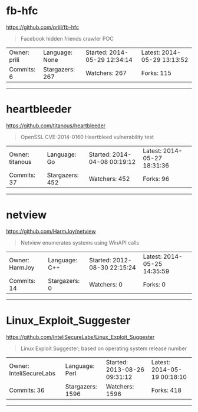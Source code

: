 # fb-hfc

https://github.com/prili/fb-hfc
<blockquote>
Facebook hidden friends crawler POC
</blockquote>

<table>
<tr><td>Owner: prili</td>
    <td>Language: None</td>
    <td>Started: 2014-05-29 12:34:14</td>
    <td>Latest: 2014-05-29 13:13:52</td></tr>
<tr><td>Commits: 6</td>
    <td>Stargazers: 267</td>
    <td>Watchers: 267</td>
    <td>Forks: 115</td></tr>
</table>

---

# heartbleeder

https://github.com/titanous/heartbleeder
<blockquote>
OpenSSL CVE-2014-0160 Heartbleed vulnerability test
</blockquote>

<table>
<tr><td>Owner: titanous</td>
    <td>Language: Go</td>
    <td>Started: 2014-04-08 00:19:12</td>
    <td>Latest: 2014-05-27 18:31:36</td></tr>
<tr><td>Commits: 37</td>
    <td>Stargazers: 452</td>
    <td>Watchers: 452</td>
    <td>Forks: 96</td></tr>
</table>

---

# netview

https://github.com/HarmJoy/netview
<blockquote>
Netview enumerates systems using WinAPI calls
</blockquote>

<table>
<tr><td>Owner: HarmJoy</td>
    <td>Language: C++</td>
    <td>Started: 2012-08-30 22:15:24</td>
    <td>Latest: 2014-05-25 14:35:59</td></tr>
<tr><td>Commits: 14</td>
    <td>Stargazers: 0</td>
    <td>Watchers: 0</td>
    <td>Forks: 0</td></tr>
</table>

---

# Linux_Exploit_Suggester

https://github.com/InteliSecureLabs/Linux_Exploit_Suggester
<blockquote>
Linux Exploit Suggester; based on operating system release number 
</blockquote>

<table>
<tr><td>Owner: InteliSecureLabs</td>
    <td>Language: Perl</td>
    <td>Started: 2013-08-26 09:31:12</td>
    <td>Latest: 2014-05-19 00:18:10</td></tr>
<tr><td>Commits: 36</td>
    <td>Stargazers: 1596</td>
    <td>Watchers: 1596</td>
    <td>Forks: 418</td></tr>
</table>

---

